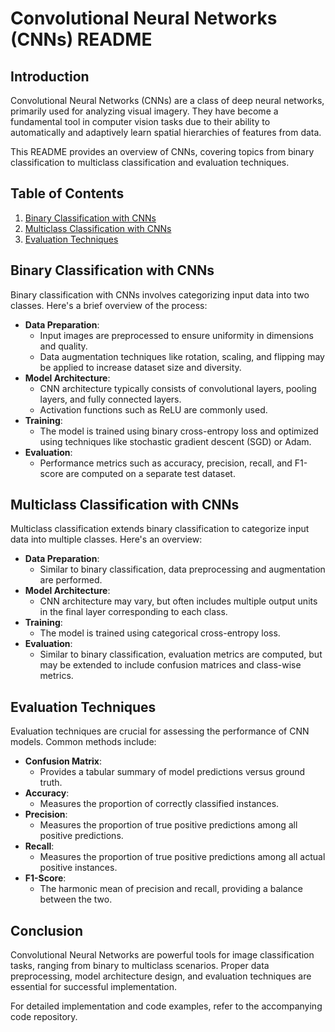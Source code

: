 # Convolutional Neural Networks (CNNs) README

## Introduction
Convolutional Neural Networks (CNNs) are a class of deep neural networks, primarily used for analyzing visual imagery. They have become a fundamental tool in computer vision tasks due to their ability to automatically and adaptively learn spatial hierarchies of features from data.

This README provides an overview of CNNs, covering topics from binary classification to multiclass classification and evaluation techniques.

## Table of Contents
1. [Binary Classification with CNNs](#binary-classification-with-cnns)
2. [Multiclass Classification with CNNs](#multiclass-classification-with-cnns)
3. [Evaluation Techniques](#evaluation-techniques)

## Binary Classification with CNNs
Binary classification with CNNs involves categorizing input data into two classes. Here's a brief overview of the process:
- **Data Preparation**: 
  - Input images are preprocessed to ensure uniformity in dimensions and quality.
  - Data augmentation techniques like rotation, scaling, and flipping may be applied to increase dataset size and diversity.
- **Model Architecture**:
  - CNN architecture typically consists of convolutional layers, pooling layers, and fully connected layers.
  - Activation functions such as ReLU are commonly used.
- **Training**:
  - The model is trained using binary cross-entropy loss and optimized using techniques like stochastic gradient descent (SGD) or Adam.
- **Evaluation**:
  - Performance metrics such as accuracy, precision, recall, and F1-score are computed on a separate test dataset.

## Multiclass Classification with CNNs
Multiclass classification extends binary classification to categorize input data into multiple classes. Here's an overview:
- **Data Preparation**:
  - Similar to binary classification, data preprocessing and augmentation are performed.
- **Model Architecture**:
  - CNN architecture may vary, but often includes multiple output units in the final layer corresponding to each class.
- **Training**:
  - The model is trained using categorical cross-entropy loss.
- **Evaluation**:
  - Similar to binary classification, evaluation metrics are computed, but may be extended to include confusion matrices and class-wise metrics.

## Evaluation Techniques
Evaluation techniques are crucial for assessing the performance of CNN models. Common methods include:
- **Confusion Matrix**:
  - Provides a tabular summary of model predictions versus ground truth.
- **Accuracy**:
  - Measures the proportion of correctly classified instances.
- **Precision**:
  - Measures the proportion of true positive predictions among all positive predictions.
- **Recall**:
  - Measures the proportion of true positive predictions among all actual positive instances.
- **F1-Score**:
  - The harmonic mean of precision and recall, providing a balance between the two.

## Conclusion
Convolutional Neural Networks are powerful tools for image classification tasks, ranging from binary to multiclass scenarios. Proper data preprocessing, model architecture design, and evaluation techniques are essential for successful implementation.

For detailed implementation and code examples, refer to the accompanying code repository.

